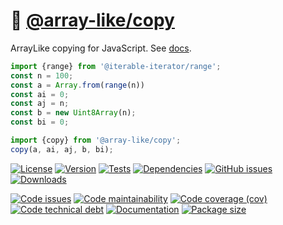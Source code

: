 :barber: [@array-like/copy](https://array-like.github.io/copy)
==

ArrayLike copying for JavaScript.
See [docs](https://array-like.github.io/copy/index.html).

```js
import {range} from '@iterable-iterator/range';
const n = 100;
const a = Array.from(range(n))
const ai = 0;
const aj = n;
const b = new Uint8Array(n);
const bi = 0;

import {copy} from '@array-like/copy';
copy(a, ai, aj, b, bi);
```

[![License](https://img.shields.io/github/license/array-like/copy.svg)](https://raw.githubusercontent.com/array-like/copy/main/LICENSE)
[![Version](https://img.shields.io/npm/v/@array-like/copy.svg)](https://www.npmjs.org/package/@array-like/copy)
[![Tests](https://img.shields.io/github/workflow/status/array-like/copy/ci?event=push&label=tests)](https://github.com/array-like/copy/actions/workflows/ci.yml?query=branch:main)
[![Dependencies](https://img.shields.io/librariesio/github/array-like/copy.svg)](https://github.com/array-like/copy/network/dependencies)
[![GitHub issues](https://img.shields.io/github/issues/array-like/copy.svg)](https://github.com/array-like/copy/issues)
[![Downloads](https://img.shields.io/npm/dm/@array-like/copy.svg)](https://www.npmjs.org/package/@array-like/copy)

[![Code issues](https://img.shields.io/codeclimate/issues/array-like/copy.svg)](https://codeclimate.com/github/array-like/copy/issues)
[![Code maintainability](https://img.shields.io/codeclimate/maintainability/array-like/copy.svg)](https://codeclimate.com/github/array-like/copy/trends/churn)
[![Code coverage (cov)](https://img.shields.io/codecov/c/gh/array-like/copy/main.svg)](https://codecov.io/gh/array-like/copy)
[![Code technical debt](https://img.shields.io/codeclimate/tech-debt/array-like/copy.svg)](https://codeclimate.com/github/array-like/copy/trends/technical_debt)
[![Documentation](https://array-like.github.io/copy/badge.svg)](https://array-like.github.io/copy/source.html)
[![Package size](https://img.shields.io/bundlephobia/minzip/@array-like/copy)](https://bundlephobia.com/result?p=@array-like/copy)
